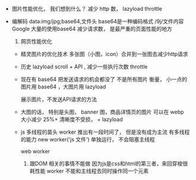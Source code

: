 - 图片性能优化，  我们想到什么？ 减少 http 数， lazyload throttle
- 编解码
  data:img/jpg;base64,文件头  base64是一种编码格式 /9j/文件内容
  Google 大量的使用base64 减少请求数， 是最严重的页面性能的地方

  1. 网页性能优化
    - 精灵图片的优化技术 多张图（小图，icon）合并到一张图去减少http请求
    - 历史 lazyload scroll + API , 减少一些执行次数 throttle
    - 现在有 base64 把发送请求的机会都没了 不是所有图片
      衡量， 小一点的图片用 base64 ，大图片用 lazyload 

      展示图片，不发送API请求的方法
    - 大图的话， 特别是头图， banner 图，商品详情页的图片
    可以在 webp 大小减少  25%+ 清晰度不受损， + lazyload


  - js 多线程的苗头 worker 推出有一段时间了， 但是没有成为主流
    有多线程的能力
    new worker('js 文件') 单独运行， 不会阻塞主线程

    web worker
    1. 跟DOM 相关的事情不能做
      因为js是css和html的第三者，来回穿梭很耗性能
      worker 不能和主线程去同时操作同一个元素

